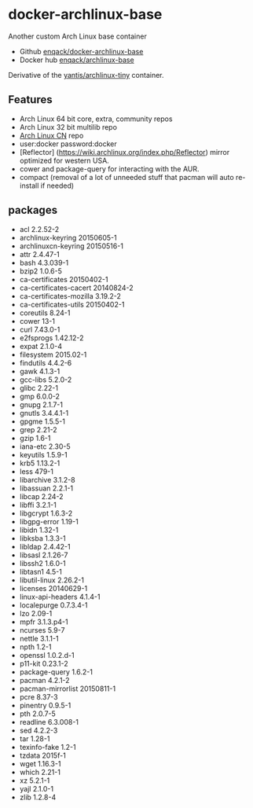 # docker-archlinux-base

Another custom Arch Linux base container

* Github [enqack/docker-archlinux-base](https://github.com/enqack/archlinux-tiny)
* Docker hub [enqack/archlinux-base](https://hub.docker.com/r/enqack/archlinux-tiny)

Derivative of the [yantis/archlinux-tiny](https://hub.docker.com/r/yantis/archlinux-tiny) container.

## Features 
* Arch Linux 64 bit core, extra, community repos
* Arch Linux 32 bit multilib repo
* [Arch Linux CN](https://github.com/archlinuxcn) repo 
* user:docker password:docker
* [Reflector] (https://wiki.archlinux.org/index.php/Reflector) mirror optimized for western USA.
* cower and package-query for interacting with the AUR. 
* compact (removal of a lot of unneeded stuff that pacman will auto re-install if needed)

## packages

* acl 2.2.52-2
* archlinux-keyring 20150605-1
* archlinuxcn-keyring 20150516-1
* attr 2.4.47-1
* bash 4.3.039-1
* bzip2 1.0.6-5
* ca-certificates 20150402-1
* ca-certificates-cacert 20140824-2
* ca-certificates-mozilla 3.19.2-2
* ca-certificates-utils 20150402-1
* coreutils 8.24-1
* cower 13-1
* curl 7.43.0-1
* e2fsprogs 1.42.12-2
* expat 2.1.0-4
* filesystem 2015.02-1
* findutils 4.4.2-6
* gawk 4.1.3-1
* gcc-libs 5.2.0-2
* glibc 2.22-1
* gmp 6.0.0-2
* gnupg 2.1.7-1
* gnutls 3.4.4.1-1
* gpgme 1.5.5-1
* grep 2.21-2
* gzip 1.6-1
* iana-etc 2.30-5
* keyutils 1.5.9-1
* krb5 1.13.2-1
* less 479-1
* libarchive 3.1.2-8
* libassuan 2.2.1-1
* libcap 2.24-2
* libffi 3.2.1-1
* libgcrypt 1.6.3-2
* libgpg-error 1.19-1
* libidn 1.32-1
* libksba 1.3.3-1
* libldap 2.4.42-1
* libsasl 2.1.26-7
* libssh2 1.6.0-1
* libtasn1 4.5-1
* libutil-linux 2.26.2-1
* licenses 20140629-1
* linux-api-headers 4.1.4-1
* localepurge 0.7.3.4-1
* lzo 2.09-1
* mpfr 3.1.3.p4-1
* ncurses 5.9-7
* nettle 3.1.1-1
* npth 1.2-1
* openssl 1.0.2.d-1
* p11-kit 0.23.1-2
* package-query 1.6.2-1
* pacman 4.2.1-2
* pacman-mirrorlist 20150811-1
* pcre 8.37-3
* pinentry 0.9.5-1
* pth 2.0.7-5
* readline 6.3.008-1
* sed 4.2.2-3
* tar 1.28-1
* texinfo-fake 1.2-1
* tzdata 2015f-1
* wget 1.16.3-1
* which 2.21-1
* xz 5.2.1-1
* yajl 2.1.0-1
* zlib 1.2.8-4
